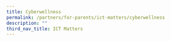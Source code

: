 ```yaml
---
title: Cyberwellness
permalink: /partners/for-parents/ict-matters/cyberwellness
description: ""
third_nav_title: ICT Matters
---
```

